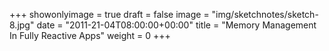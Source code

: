 +++
showonlyimage = true
draft = false
image = "img/sketchnotes/sketch-8.jpg"
date = "2011-21-04T08:00:00+00:00"
title = "Memory Management In Fully Reactive Apps"
weight = 0
+++


